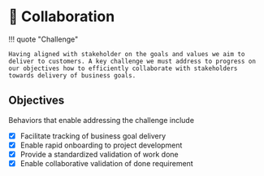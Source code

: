 # :test_tube: Collaboration

!!! quote "Challenge"

    Having aligned with stakeholder on the goals and values we aim to deliver to customers. A key challenge we must address to progress on our objectives how to efficiently collaborate with stakeholders towards delivery of business goals.

## Objectives

Behaviors that enable addressing the challenge include

- [x] Facilitate tracking of business goal delivery
- [x] Enable rapid onboarding to project development
- [x] Provide a standardized validation of work done
- [x] Enable collaborative validation of done requirement
